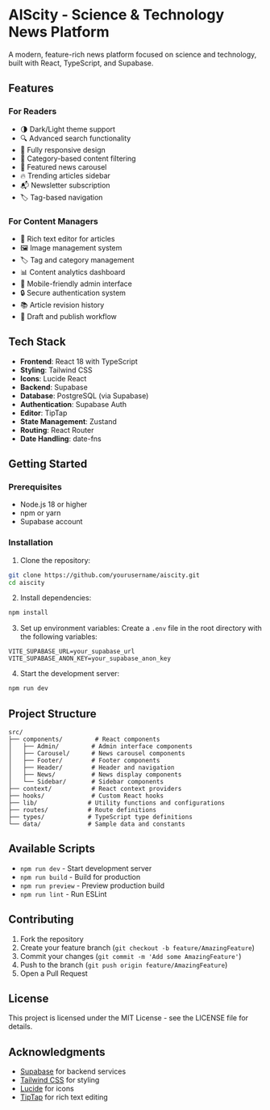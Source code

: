 # AIScity - Science & Technology News Platform

A modern, feature-rich news platform focused on science and technology, built with React, TypeScript, and Supabase.

## Features

### For Readers
- 🌗 Dark/Light theme support
- 🔍 Advanced search functionality
- 📱 Fully responsive design
- 🎯 Category-based content filtering
- 📰 Featured news carousel
- 🔥 Trending articles sidebar
- 📬 Newsletter subscription
- 🏷️ Tag-based navigation

### For Content Managers
- 📝 Rich text editor for articles
- 🖼️ Image management system
- 🏷️ Tag and category management
- 📊 Content analytics dashboard
- 📱 Mobile-friendly admin interface
- 🔒 Secure authentication system
- 📚 Article revision history
- 💾 Draft and publish workflow

## Tech Stack

- **Frontend**: React 18 with TypeScript
- **Styling**: Tailwind CSS
- **Icons**: Lucide React
- **Backend**: Supabase
- **Database**: PostgreSQL (via Supabase)
- **Authentication**: Supabase Auth
- **Editor**: TipTap
- **State Management**: Zustand
- **Routing**: React Router
- **Date Handling**: date-fns

## Getting Started

### Prerequisites

- Node.js 18 or higher
- npm or yarn
- Supabase account

### Installation

1. Clone the repository:
```bash
git clone https://github.com/yourusername/aiscity.git
cd aiscity
```

2. Install dependencies:
```bash
npm install
```

3. Set up environment variables:
Create a `.env` file in the root directory with the following variables:
```env
VITE_SUPABASE_URL=your_supabase_url
VITE_SUPABASE_ANON_KEY=your_supabase_anon_key
```

4. Start the development server:
```bash
npm run dev
```

## Project Structure

```
src/
├── components/         # React components
│   ├── Admin/         # Admin interface components
│   ├── Carousel/      # News carousel components
│   ├── Footer/        # Footer components
│   ├── Header/        # Header and navigation
│   ├── News/          # News display components
│   └── Sidebar/       # Sidebar components
├── context/           # React context providers
├── hooks/             # Custom React hooks
├── lib/              # Utility functions and configurations
├── routes/           # Route definitions
├── types/            # TypeScript type definitions
└── data/             # Sample data and constants
```

## Available Scripts

- `npm run dev` - Start development server
- `npm run build` - Build for production
- `npm run preview` - Preview production build
- `npm run lint` - Run ESLint

## Contributing

1. Fork the repository
2. Create your feature branch (`git checkout -b feature/AmazingFeature`)
3. Commit your changes (`git commit -m 'Add some AmazingFeature'`)
4. Push to the branch (`git push origin feature/AmazingFeature`)
5. Open a Pull Request

## License

This project is licensed under the MIT License - see the LICENSE file for details.

## Acknowledgments

- [Supabase](https://supabase.io/) for backend services
- [Tailwind CSS](https://tailwindcss.com/) for styling
- [Lucide](https://lucide.dev/) for icons
- [TipTap](https://tiptap.dev/) for rich text editing